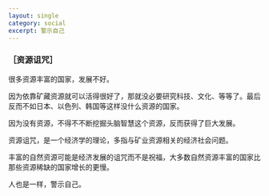 ```yaml
---
layout: single
category: social
excerpt: 警示自己
---  
```


### ［资源诅咒］

很多资源丰富的国家，发展不好。  

因为依靠矿藏资源就可以活得很好了，那就没必要研究科技、文化、等等了。最后反而不如日本、以色列、韩国等这样没什么资源的国家。  

因为没有资源，不得不不断挖掘头脑智慧这个资源，反而获得了巨大发展。  

资源诅咒，是一个经济学的理论，多指与矿业资源相关的经济社会问题。  

丰富的自然资源可能是经济发展的诅咒而不是祝福，大多数自然资源丰富的国家比那些资源稀缺的国家增长的更慢。  

人也是一样，警示自己。
